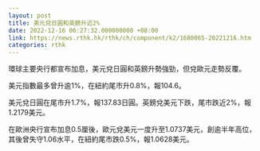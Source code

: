 ```yaml
---
layout: post
title: 美元兌日圓和英鎊升近2%
date: 2022-12-16 06:27:32.000000000 +08:00
link: https://news.rthk.hk/rthk/ch/component/k2/1680065-20221216.htm
categories: rthk
---
```


環球主要央行都宣布加息，美元兌日圓和英鎊升勢強勁，但兌歐元走勢反覆。

美元指數最多曾升逾1%，在紐約尾市升0.8%，報104.6。

美元兌日圓在尾市升1.7%，報137.83日圓。英鎊兌美元下跌，尾市跌近2%，報1.2179美元。

在歐洲央行宣布加息0.5厘後，歐元兌美元一度升至1.0737美元，創逾半年高位，其後曾失守1.06水平，在紐約尾市跌0.5%，報1.0628美元。
